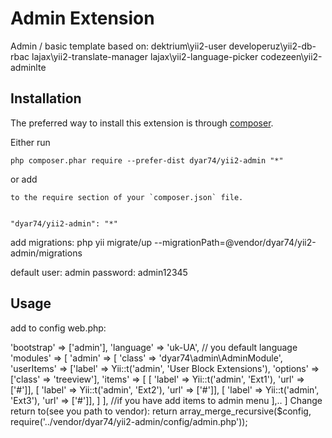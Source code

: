 Admin Extension
===============
Admin / basic template
based on: 
dektrium\yii2-user
developeruz\yii2-db-rbac
lajax\yii2-translate-manager
lajax\yii2-language-picker
codezeen\yii2-adminlte

Installation
------------

The preferred way to install this extension is through [composer](http://getcomposer.org/download/).

Either run

```
php composer.phar require --prefer-dist dyar74/yii2-admin "*"
```

or add

```
to the require section of your `composer.json` file.


"dyar74/yii2-admin": "*"
```


add  migrations:
 php yii migrate/up --migrationPath=@vendor/dyar74/yii2-admin/migrations

default user: admin
password: admin12345




Usage
-----
add to config web.php: 

'bootstrap' => ['admin'],
'language' => 'uk-UA', // you default language
'modules' => [
        'admin' => [
            'class' => 'dyar74\admin\AdminModule',
             'userItems' => ['label' => Yii::t('admin', 'User Block Extensions'), 'options' => ['class' => 'treeview'], 'items' => [
                    [ 'label' => Yii::t('admin', 'Ext1'), 'url' => ['#']],
                    [ 'label' => Yii::t('admin', 'Ext2'), 'url' => ['#']],
                    [ 'label' => Yii::t('admin', 'Ext3'), 'url' => ['#']],
                ]
            ], //if you have add items to admin menu
        ],..
]
Change return to(see you path to vendor):
return array_merge_recursive($config, require('../vendor/dyar74/yii2-admin/config/admin.php'));

